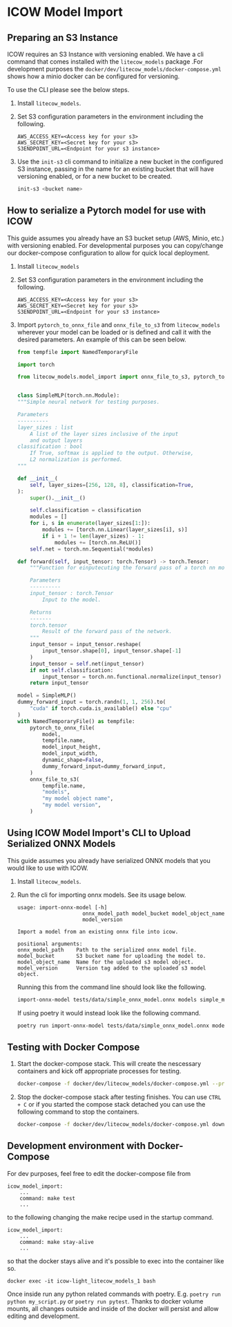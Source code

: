 # ICOW Model Import


## Preparing an S3 Instance

ICOW requires an S3 Instance with versioning enabled. We have a cli command that comes installed with the `litecow_models` package .For development purposes the `docker/dev/litecow_models/docker-compose.yml` shows how a minio docker can be configured for versioning.

To use the CLI please see the below steps.

1. Install `litecow_models`.

2. Set S3 configuration parameters in the environment including the following.

    ```
    AWS_ACCESS_KEY=<Access key for your s3>
    AWS_SECRET_KEY=<Secret key for your s3>
    S3ENDPOINT_URL=<Endpoint for your s3 instance>
    ``` 

2. Use the `init-s3` cli command to initialize a new bucket in the configured S3 instance, passing in the name for an existing bucket that will have versioning enabled, or for a new bucket to be created.

    ```bash
    init-s3 <bucket name>
    ```


## How to serialize a Pytorch model for use with ICOW

This guide assumes you already have an S3 bucket setup (AWS, Minio, etc.) with versioning enabled. For developmental purposes you can copy/change our docker-compose configuration to allow for quick local deployment.

1. Install `litecow_models`

2. Set S3 configuration parameters in the environment including the following.

    ```
    AWS_ACCESS_KEY=<Access key for your s3>
    AWS_SECRET_KEY=<Secret key for your s3>
    S3ENDPOINT_URL=<Endpoint for your s3 instance>
    ```

3. Import `pytorch_to_onnx_file` and `onnx_file_to_s3` from `litecow_models` wherever your model can be loaded or is defined and call it with the desired parameters. An example of this can be seen below.

    ```python
    from tempfile import NamedTemporaryFile

    import torch

    from litecow_models.model_import import onnx_file_to_s3, pytorch_to_onnx_file


    class SimpleMLP(torch.nn.Module):
    """Simple neural network for testing purposes.

    Parameters
    ----------
    layer_sizes : list
        A list of the layer sizes inclusive of the input
        and output layers
    classification : bool
        If True, softmax is applied to the output. Otherwise,
        L2 normalization is performed.
    """

    def __init__(
        self, layer_sizes=[256, 128, 8], classification=True,
    ):
        super().__init__()

        self.classification = classification
        modules = []
        for i, s in enumerate(layer_sizes[1:]):
            modules += [torch.nn.Linear(layer_sizes[i], s)]
            if i + 1 != len(layer_sizes) - 1:
                modules += [torch.nn.ReLU()]
        self.net = torch.nn.Sequential(*modules)

    def forward(self, input_tensor: torch.Tensor) -> torch.Tensor:
        """Function for einputecuting the forward pass of a torch nn model.

        Parameters
        ----------
        input_tensor : torch.Tensor
            Input to the model.

        Returns
        -------
        torch.tensor
            Result of the forward pass of the network.
        """
        input_tensor = input_tensor.reshape(
            input_tensor.shape[0], input_tensor.shape[-1]
        )
        input_tensor = self.net(input_tensor)
        if not self.classification:
            input_tensor = torch.nn.functional.normalize(input_tensor)
        return input_tensor
    
    model = SimpleMLP()
    dummy_forward_input = torch.randn(1, 1, 256).to(
        "cuda" if torch.cuda.is_available() else "cpu"
    )
    with NamedTemporaryFile() as tempfile:
        pytorch_to_onnx_file(
            model,
            tempfile.name,
            model_input_height,
            model_input_width,
            dynamic_shape=False,
            dummy_forward_input=dummy_forward_input,
        )
        onnx_file_to_s3(
            tempfile.name,
            "models",
            "my model object name",
            "my model version",
        )
    ```


## Using ICOW Model Import's CLI to Upload Serialized ONNX Models

This guide assumes you already have serialized ONNX models that you would like to use with ICOW.

1. Install `litecow_models`.

2. Run the cli for importing onnx models. See its usage below.

    ```
    usage: import-onnx-model [-h]
                         onnx_model_path model_bucket model_object_name
                         model_version

    Import a model from an existing onnx file into icow.

    positional arguments:
    onnx_model_path    Path to the serialized onnx model file.
    model_bucket       S3 bucket name for uploading the model to.
    model_object_name  Name for the uploaded s3 model object.
    model_version      Version tag added to the uploaded s3 model object.
    ```

    Running this from the command line should look like the following.

    ```bash
    import-onnx-model tests/data/simple_onnx_model.onnx models simple_model my-version
    ```

    If using poetry it would instead look like the following command.

    ```bash
    poetry run import-onnx-model tests/data/simple_onnx_model.onnx models simple_model my-version
    ``` 


## Testing with Docker Compose

1. Start the docker-compose stack. This will create the nescessary containers and kick off appropriate processes for testing.

    ```bash
    docker-compose -f docker/dev/litecow_models/docker-compose.yml --project-directory . up --build
    ```

2. Stop the docker-compose stack after testing finishes. You can use `CTRL + C` or if you started the compose stack detached you can use the following command to stop the containers.

    ```bash
    docker-compose -f docker/dev/litecow_models/docker-compose.yml down
    ```

## Development environment with Docker-Compose

For dev purposes, feel free to edit the docker-compose file from 


    icow_model_import:
        ...
        command: make test
        ...
    
to the following changing the make recipe used in the startup command.


    icow_model_import:
        ...
        command: make stay-alive
        ...

so that the docker stays alive and it's possible to exec into the container like so.

    docker exec -it icow-light_litecow_models_1 bash

Once inside run any python related commands with poetry. E.g. `poetry run python my_script.py` or `poetry run pytest`. Thanks to docker volume mounts, all changes outside and inside of the docker will persist and allow editing and development.
